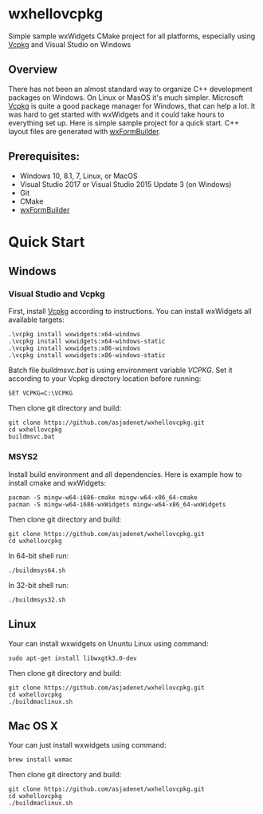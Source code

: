 # wxhellovcpkg
Simple sample wxWidgets CMake project for all platforms, especially using [Vcpkg](https://github.com/Microsoft/vcpkg) and Visual Studio on Windows
## Overview
There has not been an almost standard way to organize C++ development packages on Windows. 
On Linux or MasOS it's much simpler.
Microsoft [Vcpkg](https://github.com/Microsoft/vcpkg) is quite a good package manager for Windows, that can help a lot. It was hard to get started with wxWidgets and it could take hours to everything set up. Here is simple sample project for a quick start. C++ layout files are generated with [wxFormBuilder](https://github.com/wxFormBuilder/wxFormBuilder).

## Prerequisites:
- Windows 10, 8.1, 7, Linux, or MacOS
- Visual Studio 2017 or Visual Studio 2015 Update 3 (on Windows)
- Git
- CMake
- [wxFormBuilder](https://github.com/wxFormBuilder/wxFormBuilder)

# Quick Start

## Windows

### Visual Studio and Vcpkg
First, install [Vcpkg](https://github.com/Microsoft/vcpkg) according to instructions.
You can install wxWidgets all available targets:

```
.\vcpkg install wxwidgets:x64-windows
.\vcpkg install wxwidgets:x64-windows-static
.\vcpkg install wxwidgets:x86-windows
.\vcpkg install wxwidgets:x86-windows-static
```
Batch file *buildmsvc.bat* is using environment variable *VCPKG*. Set it according to your Vcpkg directory location before running:
```
SET VCPKG=C:\VCPKG
```
Then clone git directory and build:
```
git clone https://github.com/asjadenet/wxhellovcpkg.git
cd wxhellovcpkg
buildmsvc.bat
```

### MSYS2
Install build environment and all dependencies. Here is example how to install cmake and wxWidgets:
```
pacman -S mingw-w64-i686-cmake mingw-w64-x86_64-cmake
pacman -S mingw-w64-i686-wxWidgets mingw-w64-x86_64-wxWidgets
```
Then clone git directory and build:
```
git clone https://github.com/asjadenet/wxhellovcpkg.git
cd wxhellovcpkg
```
In 64-bit shell run:
```
./buildmsys64.sh
```
In 32-bit shell run:
```
./buildmsys32.sh
```
## Linux
Your can install wxwidgets on Ununtu Linux using command:
```
sudo apt-get install libwxgtk3.0-dev
```
Then clone git directory and build:
```
git clone https://github.com/asjadenet/wxhellovcpkg.git
cd wxhellovcpkg
./buildmaclinux.sh
```
## Mac OS X
Your can just install wxwidgets using command:
```
brew install wxmac
```
Then clone git directory and build:
```
git clone https://github.com/asjadenet/wxhellovcpkg.git
cd wxhellovcpkg
./buildmaclinux.sh
```
